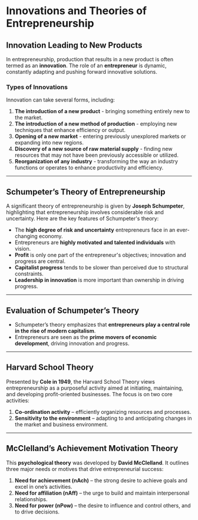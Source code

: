# Innovations and Theories of Entrepreneurship

## Innovation Leading to New Products
In entrepreneurship, production that results in a new product is often termed as an **innovation**. The role of an **entrepreneur** is dynamic, constantly adapting and pushing forward innovative solutions. 

### Types of Innovations
Innovation can take several forms, including:

1. **The introduction of a new product** - bringing something entirely new to the market.
2. **The introduction of a new method of production** - employing new techniques that enhance efficiency or output.
3. **Opening of a new market** - entering previously unexplored markets or expanding into new regions.
4. **Discovery of a new source of raw material supply** - finding new resources that may not have been previously accessible or utilized.
5. **Reorganization of any industry** - transforming the way an industry functions or operates to enhance productivity and efficiency.

---

## Schumpeter’s Theory of Entrepreneurship
A significant theory of entrepreneurship is given by **Joseph Schumpeter**, highlighting that entrepreneurship involves considerable risk and uncertainty. Here are the key features of Schumpeter's theory:

- The **high degree of risk and uncertainty** entrepreneurs face in an ever-changing economy.
- Entrepreneurs are **highly motivated and talented individuals** with vision.
- **Profit** is only one part of the entrepreneur's objectives; innovation and progress are central.
- **Capitalist progress** tends to be slower than perceived due to structural constraints.
- **Leadership in innovation** is more important than ownership in driving progress.

---

## Evaluation of Schumpeter’s Theory

- Schumpeter’s theory emphasizes that **entrepreneurs play a central role in the rise of modern capitalism**.
- Entrepreneurs are seen as the **prime movers of economic development**, driving innovation and progress.

---

## Harvard School Theory
Presented by **Cole in 1949**, the Harvard School Theory views entrepreneurship as a purposeful activity aimed at initiating, maintaining, and developing profit-oriented businesses. The focus is on two core activities:

1. **Co-ordination activity** – efficiently organizing resources and processes.
2. **Sensitivity to the environment** – adapting to and anticipating changes in the market and business environment.

---

## McClelland’s Achievement Motivation Theory
This **psychological theory** was developed by **David McClelland**. It outlines three major needs or motives that drive entrepreneurial success:

1. **Need for achievement (nAch)** – the strong desire to achieve goals and excel in one’s activities.
2. **Need for affiliation (nAff)** – the urge to build and maintain interpersonal relationships.
3. **Need for power (nPow)** – the desire to influence and control others, and to drive decisions.
